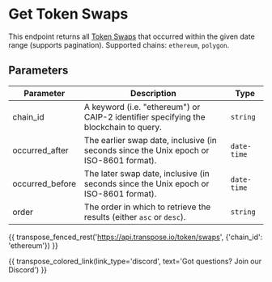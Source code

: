 # Get Token Swaps

This endpoint returns all [Token Swaps](../models/token_swap_model.md) that occurred within the given date range (supports pagination). Supported chains: `ethereum`, `polygon`.

## Parameters
| Parameter     | Description                                                                          | Type     | 
|---------------|--------------------------------------------------------------------------------------|----------|
| chain_id      | A keyword (i.e. "ethereum") or CAIP-2 identifier specifying the blockchain to query. | `string` | 
| occurred_after | The earlier swap date, inclusive (in seconds since the Unix epoch or ISO-8601 format).    | `date-time` | 
| occurred_before | The later swap date, inclusive (in seconds since the Unix epoch or ISO-8601 format).    | `date-time` | 
| order | The order in which to retrieve the results (either `asc` or `desc`).    | `string` | 

{{ transpose_fenced_rest('https://api.transpose.io/token/swaps', {'chain_id': 'ethereum'}) }}

{{ transpose_colored_link(link_type='discord', text='Got questions?  Join our Discord') }}
